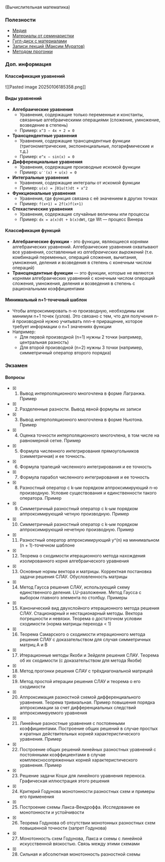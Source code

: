 (Вычислительная математика)

### Полезности
- [Медия](https://www.nsumedia.ru/main_potok/third_course/fifth_semester/computational)
- [Материалы от семинаристки](https://drive.google.com/drive/folders/192ANdI8YxDlJcYCUl2gPb1RNBK4WnckW)
- [Гугл-диск с материалами](https://drive.google.com/drive/folders/1hujR0FKe0pQtIliLlZ-ygwo3vYlspWFW?usp=drive_link)
- [Записи лекций (Максим Муратов)](https://www.youtube.com/playlist?list=PLHAiwjMOQSmxLcUHPPfqcknpDlkc7xvyy)
- [Методом прогонки](https://moodle.kstu.ru/pluginfile.php/512336/mod_resource/content/1/Метод%20прогонки.pdf)

### Доп. информация

#### Классификация уравнений
![[Pasted image 20250106185358.png]]

#### Виды уравнений
- **Алгебраические уравнения**
	- Уравнения, содержащие только переменные и константы, связанные алгебраическими операциями (сложение, умножение, возведение в степень)
	- Пример: `x^3 − 4x + 2 = 0`
- **Трансцендентные уравнения**
	- Уравнения, содержащие трансцендентные функции (тригонометрические, экспоненциальные, логарифмические и т.д.)
	- Пример: `e^x − sin⁡(x) = 0`
- **Дифференциальные уравнения**
	- Уравнения, содержащие производные искомой функции
	- Пример: `u′′(x) + u(x) = 0`
- **Интегральные уравнения**
	- Уравнения, содержащие интегралы от искомой функции
	- Пример: `u(x) = ∫01u(t)dt + x^2`
- **Функциональные уравнения**
	- Уравнения, где функция связана с её значением в других точках
	- Пример: `f(x+1) = 2f(x)f(x+1)`
- **Стохастические уравнения**
	- Уравнения, содержащие случайные величины или процессы
	- Пример: `dx = a(x)dt + b(x)dWt`, где Wt​ — процесс Винера

#### Классификация функций
- **Алгебраические функции** - это функции, являющиеся корнями алгебраических уравнений. Алгебраические уравнения охватывают все уравнения, составленные из *алгебраических выражений* (т.е. комбинаций переменных, операций сложения, вычитания, умножения, деления и возведения в степень с конечным числом операций)
- **Трансцендентные функции** — это функции, которые не являются корнями алгебраических уравнений с конечным числом операций сложения, умножения, деления и возведения в степень с рациональными коэффициентами

#### Минимальный n+1-точечный шаблон
- Чтобы аппроксимировать n-ю производную, необходимы как минимум n+1 точек (узлов). Это связано с тем, что для получения n-й производной нужно учитывать nnn-е приращение, которое требует информации о n+1 значениях функции
- Например:
    - Для первой производной (n=1) нужны 2 точки (например, центральная разность)
    - Для второй производной (n=2) нужны 3 точки (например, симметричный оператор второго порядка)

### Экзамен

#### Вопросы
- [x] 1. Вывод интерполяционного многочлена в форме Лагранжа. Пример
- [x] 2. Разделенные разности. Вывод явной формулы их записи
- [x] 3. Вывод интерполяционного многочлена в форме Ньютона. Пример
- [x] 4. Оценка точности интерполяционного многочлена, в том числе на равномерной сетке. Пример
- [x] 5. Формула численного интегрирования прямоугольников (симметричная) и ее точность.
- [x] 6. Формула трапеций численного интегрирования и ее точность
- [x] 7. Формула парабол численного интегрирования и ее точность
- [x] 8. Разностный оператор с k-ым порядком аппроксимирующий n-ю производную. Условие существования и единственности такого оператора. Пример
- [x] 9. Симметричный разностный оператор с k-ым порядком аппроксимирующий четную производную. Пример
- [x] 10. Симметричный разностный оператор с k-ым порядком аппроксимирующий нечетную производную. Пример
- [x] 11. Разностный оператор аппроксимирующий y^(n) на минимальном (n + 1)-точечном шаблоне
- [x] 12. Теорема о сходимости итерационного метода нахождения изолированного корня алгебраического уравнения
- [x] 13. Основные нормы вектора и матрицы. Корректная постановка задачи решения СЛАУ. Обусловленность матрицы
- [x] 14. Метод Гаусса решения СЛАУ, использующий схему единственного деления. LU-разложение. Метод Гаусса с выбором главного элемента по столбцу. Примеры
- [x] 15. Канонический вид двухслойного итерационного метода решения СЛАУ. Стационарный и нестационарный методы. Вектора погрешности и невязки. Теорема о достаточном условии сходимости (норма матрицы перехода < 1)
- [x] 16. Теорема Самарского о сходимости итерационного метода решения СЛАУ с доказательством для случая симметричных матриц A и B
- [x] 17. Итерационные методы Якоби и Зейделя решения СЛАУ. Теорема об их сходимости (с доказательством для метода Якоби)
- [x] 18. Метод прогонки решения СЛАУ с трёхдиагональной матрицей
- [x] 19. Метод простой итерации решения СЛАУ и теорема о его сходимости
- [x] 20. Аппроксимация разностной схемой дифференциального уравнения. Теорема тривиальная. Пример повышения порядка аппроксимации за счет дифференциальных следствий аппроксимируемого уравнения
- [x] 21. Линейные разностные уравнения с постоянными коэффициентами. Построение общих решений в случае простых и кратных действительных корней характеристического уравнения. Пример
- [x] 22. Построение общих решений линейных разностных уравнений с постоянными коэффициентами в случае комплексносопряженных корней характеристического уравнения. Пример
- [x] 23. Решение задачи Коши для линейного уравнения переноса. Графическая иллюстрация этого решения
- [x] 24. Критерий Годунова монотонности разностных схем и примеры его применения
- [x] 25. Построение схемы Лакса-Вендроффа. Исследование ее монотонности и устойчивости
- [x] 26. Теорема Годунова об отсутствии монотонных разностных схем повышенной точности (запрет Годунова)
- [x] 27. Монотонность схем Годунова, Лакса и схемы с линейной искусственной вязкостью. Связь между этими схемами
- [x] 28. Сильная и абсолютная монотонность разностной схемы